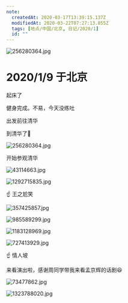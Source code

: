 ```yaml
---
note:
  createdAt: 2020-03-17T13:39:15.137Z
  modifiedAt: 2020-03-22T07:27:13.855Z
  tags: [地点/中国/北京, 日记/2020/1]
  id: ""
---
```


![256280364.jpg](https://i.loli.net/2020/01/14/iUf4sGcZ1wDpuMj.jpg)

# 2020/1/9 于北京

<!-- @timer "date":"Thu Jan 09 2020 08:29:00 GMT+0800 (CST)" -->

起床了

<!-- @timer "date":"Thu Jan 09 2020 11:19:02 GMT+0800 (CST)","duration":"about 3 hours" -->

健身完成。不易，今天没练吐

<!-- @timer "date":"Thu Jan 09 2020 14:12:25 GMT+0800 (CST)","duration":"about 3 hours" -->

出发前往清华

<!-- @timer "date":"Thu Jan 09 2020 14:44:37 GMT+0800 (CST)","duration":"32 minutes" -->

到清华了:full_moon_with_face:

![256280364.jpg](https://i.loli.net/2020/01/14/iUf4sGcZ1wDpuMj.jpg)

开始参观清华

![43114663.jpg](https://i.loli.net/2020/01/14/bu4LEZdSea2FIgk.jpg)

![1292715835.jpg](https://i.loli.net/2020/01/14/yJBPF4XUOdYDmp8.jpg)

:point_up: 王之尬笑

![357425857.jpg](https://i.loli.net/2020/01/14/vCs9OKUd6WTRb5n.jpg)

![985589299.jpg](https://i.loli.net/2020/01/14/HZI8oQRM3iOqgCz.jpg)

![1183128969.jpg](https://i.loli.net/2020/01/14/ZQ5os1H73zxt6Ei.jpg)

![727413929.jpg](https://i.loli.net/2020/01/14/4iouF7t35sGrgHK.jpg)

:point_up: 情人坡

<!-- @timer "date":"Thu Jan 09 2020 19:28:13 GMT+0800 (CST)","duration":"about 5 hours" -->

来看演出啦，感谢周同学带我来看孟京辉的话剧:laughing:

![73477862.jpg](https://i.loli.net/2020/01/14/ScjwLutGrlhvngA.jpg)

![1323788020.jpg](https://i.loli.net/2020/01/14/XoOIWGeiq5D6gTd.jpg)
